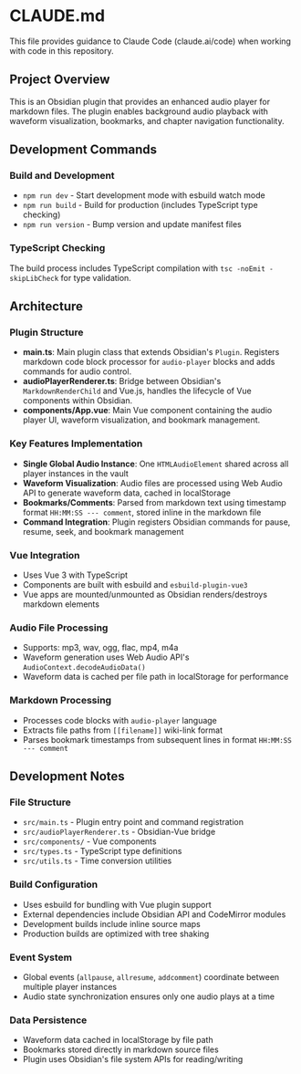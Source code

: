 # CLAUDE.md

This file provides guidance to Claude Code (claude.ai/code) when working with code in this repository.

## Project Overview

This is an Obsidian plugin that provides an enhanced audio player for markdown files. The plugin enables background audio playback with waveform visualization, bookmarks, and chapter navigation functionality.

## Development Commands

### Build and Development
- `npm run dev` - Start development mode with esbuild watch mode
- `npm run build` - Build for production (includes TypeScript type checking)
- `npm run version` - Bump version and update manifest files

### TypeScript Checking
The build process includes TypeScript compilation with `tsc -noEmit -skipLibCheck` for type validation.

## Architecture

### Plugin Structure
- **main.ts**: Main plugin class that extends Obsidian's `Plugin`. Registers markdown code block processor for `audio-player` blocks and adds commands for audio control.
- **audioPlayerRenderer.ts**: Bridge between Obsidian's `MarkdownRenderChild` and Vue.js, handles the lifecycle of Vue components within Obsidian.
- **components/App.vue**: Main Vue component containing the audio player UI, waveform visualization, and bookmark management.

### Key Features Implementation
- **Single Global Audio Instance**: One `HTMLAudioElement` shared across all player instances in the vault
- **Waveform Visualization**: Audio files are processed using Web Audio API to generate waveform data, cached in localStorage
- **Bookmarks/Comments**: Parsed from markdown text using timestamp format `HH:MM:SS --- comment`, stored inline in the markdown file
- **Command Integration**: Plugin registers Obsidian commands for pause, resume, seek, and bookmark management

### Vue Integration
- Uses Vue 3 with TypeScript
- Components are built with esbuild and `esbuild-plugin-vue3`
- Vue apps are mounted/unmounted as Obsidian renders/destroys markdown elements

### Audio File Processing
- Supports: mp3, wav, ogg, flac, mp4, m4a
- Waveform generation uses Web Audio API's `AudioContext.decodeAudioData()`
- Waveform data is cached per file path in localStorage for performance

### Markdown Processing
- Processes code blocks with `audio-player` language
- Extracts file paths from `[[filename]]` wiki-link format
- Parses bookmark timestamps from subsequent lines in format `HH:MM:SS --- comment`

## Development Notes

### File Structure
- `src/main.ts` - Plugin entry point and command registration
- `src/audioPlayerRenderer.ts` - Obsidian-Vue bridge
- `src/components/` - Vue components
- `src/types.ts` - TypeScript type definitions
- `src/utils.ts` - Time conversion utilities

### Build Configuration
- Uses esbuild for bundling with Vue plugin support
- External dependencies include Obsidian API and CodeMirror modules
- Development builds include inline source maps
- Production builds are optimized with tree shaking

### Event System
- Global events (`allpause`, `allresume`, `addcomment`) coordinate between multiple player instances
- Audio state synchronization ensures only one audio plays at a time

### Data Persistence
- Waveform data cached in localStorage by file path
- Bookmarks stored directly in markdown source files
- Plugin uses Obsidian's file system APIs for reading/writing
